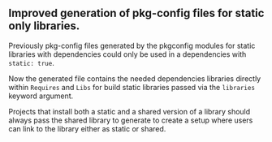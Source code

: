 ## Improved generation of pkg-config files for static only libraries.

Previously pkg-config files generated by the pkgconfig modules for static libraries
with dependencies could only be used in a dependencies with `static: true`.

Now the generated file contains the needed dependencies libraries directly within
`Requires` and `Libs` for build static libraries passed via the `libraries` keyword
argument.

Projects that install both a static and a shared version of a library should always
pass the shared library to generate to create a setup where users can link to the
library either as static or shared.
